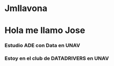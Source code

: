 # Jmllavona
# Hola me llamo Jose 

### Estudio ADE con Data en UNAV
### Estoy en el club de DATADRIVERS en UNAV
